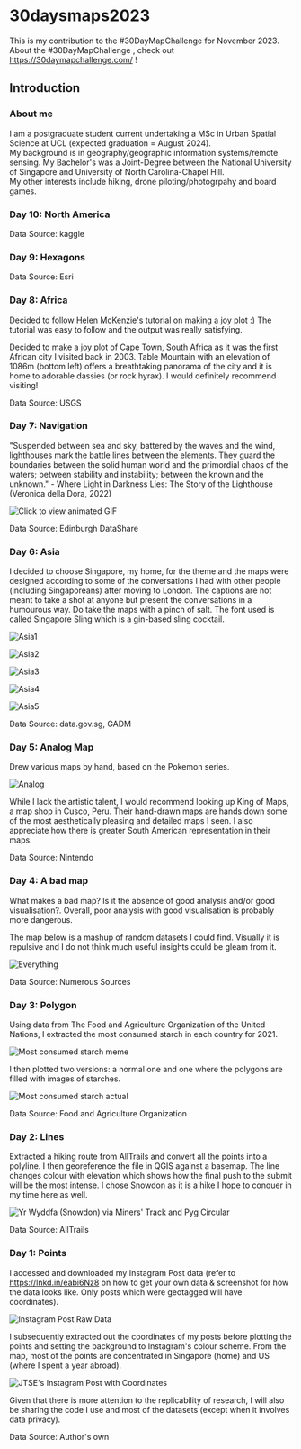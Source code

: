 # 30daysmaps2023

This is my contribution to the #30DayMapChallenge for November 2023.\
About the #30DayMapChallenge , check out <https://30daymapchallenge.com/> !

## Introduction

### About me

I am a postgraduate student current undertaking a MSc in Urban Spatial Science at UCL (expected graduation = August 2024). \
My background is in geography/geographic information systems/remote sensing. My Bachelor's was a Joint-Degree between the National University of Singapore and University of North Carolina-Chapel Hill. \
My other interests include hiking, drone piloting/photogrpahy and board games.

### Day 10: North America

Data Source: kaggle

### Day 9: Hexagons

Data Source: Esri

### Day 8: Africa

Decided to follow [Helen McKenzie's](https://www.helenmakesmaps.com/post/how-to-joy-plot) tutorial on making a joy plot :) The tutorial was easy to follow and the output was really satisfying.

Decided to make a joy plot of Cape Town, South Africa as it was the first African city I visited back in 2003. Table Mountain with an elevation of 1086m (bottom left) offers a breathtaking panorama of the city and it is home to adorable dassies (or rock hyrax). I would definitely recommend visiting!

Data Source: USGS

### Day 7: Navigation

"Suspended between sea and sky, battered by the waves and the wind, lighthouses mark the battle lines between the elements. They guard the boundaries between the solid human world and the primordial chaos of the waters; between stability and instability; between the known and the unknown." - Where Light in Darkness Lies: The Story of the Lighthouse (Veronica della Dora, 2022)

![Click to view animated GIF](Maps/Day7b.gif)

Data Source: Edinburgh DataShare 

### Day 6: Asia

I decided to choose Singapore, my home, for the theme and the maps were designed according to some of the conversations I had with other people (including Singaporeans) after moving to London. The captions are not meant to take a shot at anyone but present the conversations in a humourous way. Do take the maps with a pinch of salt. The font used is called Singapore Sling which is a gin-based sling cocktail.

![Asia1](Maps/Day6a.PNG)

![Asia2](Maps/Day6b.PNG)

![Asia3](Maps/Day6c.PNG)

![Asia4](Maps/Day6d.PNG)

![Asia5](Maps/Day6e.PNG)

Data Source: data.gov.sg, GADM

### Day 5: Analog Map

Drew various maps by hand, based on the Pokemon series.

![Analog](Maps/Day5.jpg)

While I lack the artistic talent, I would recommend looking up King of Maps, a map shop in Cusco, Peru. Their hand-drawn maps are hands down some of the most aesthetically pleasing and detailed maps I seen. I also appreciate how there is greater South American representation in their maps.

Data Source: Nintendo

### Day 4: A bad map

What makes a bad map? Is it the absence of good analysis and/or good visualisation?. Overall, poor analysis with good visualisation is probably more dangerous.

The map below is a mashup of random datasets I could find. Visually it is repulsive and I do not think much useful insights could be gleam from it.

![Everything](Maps/Day4.png)

Data Source: Numerous Sources

### Day 3: Polygon

Using data from The Food and Agriculture Organization of the United Nations, I extracted the most consumed starch in each country for 2021. 

![Most consumed starch meme](Maps/Day3a.png)

I then plotted two versions: a normal one and one where the polygons are filled with images of starches.

![Most consumed starch actual](Maps/Day3b.png)

Data Source: Food and Agriculture Organization

### Day 2: Lines

Extracted a hiking route from AllTrails and convert all the points into a polyline. I then georeference the file in QGIS against a basemap. The line changes colour with elevation which shows how the final push to the submit will be the most intense. I chose Snowdon as it is a hike I hope to conquer in my time here as well.

![Yr Wyddfa (Snowdon) via Miners' Track and Pyg Circular](Maps/Day2.png)

Data Source: AllTrails

### Day 1: Points

I accessed and downloaded my Instagram Post data (refer to https://lnkd.in/eabi6Nz8 on how to get your own data & screenshot for how the data looks like. Only posts which were geotagged will have coordinates). 

![Instagram Post Raw Data](Maps/Day1b.png)

I subsequently extracted out the coordinates of my posts before plotting the points and setting the background to Instagram's colour scheme. From the map, most of the points are concentrated in Singapore (home) and US (where I spent a year abroad). 

![JTSE's Instagram Post with Coordinates](Maps/Day1a.png)

Given that there is more attention to the replicability of research, I will also be sharing the code I use and most of the datasets (except when it involves data privacy).

Data Source: Author's own
